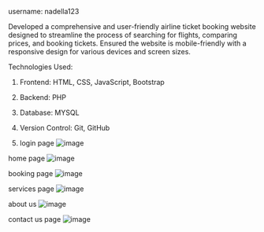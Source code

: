 username: nadella123

Developed a comprehensive and user-friendly airline ticket booking website designed to streamline the process of searching for flights, comparing prices, and booking tickets. Ensured the website is mobile-friendly with a responsive design for various devices and screen sizes.

Technologies Used:

1. Frontend: HTML, CSS, JavaScript, Bootstrap
2. Backend: PHP
3. Database: MYSQL
4. Version Control: Git, GitHub

5. login page
![image](https://github.com/user-attachments/assets/5eb34366-4857-4456-ad81-d99500789425)

home page
![image](https://github.com/user-attachments/assets/b486d2c4-cda9-46f5-9974-d82fd1df2ed9)

booking page
![image](https://github.com/user-attachments/assets/0c9af7d8-cbc2-44e9-a0e7-3c2c291efc9c)

services page
![image](https://github.com/user-attachments/assets/6d6da338-29a6-4cdc-a05c-23edf1d8eea5)

about us
![image](https://github.com/user-attachments/assets/94b5126b-57f1-4b26-ba12-b44c304784f0)

contact us page
![image](https://github.com/user-attachments/assets/b35ad73a-6621-421c-9346-9f18d5d884da)


